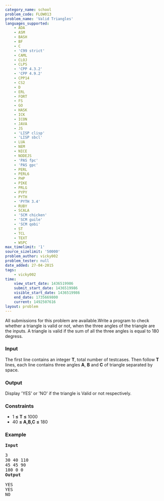 ```yaml
---
category_name: school
problem_code: FLOW013
problem_name: 'Valid Triangles'
languages_supported:
    - ADA
    - ASM
    - BASH
    - BF
    - C
    - 'C99 strict'
    - CAML
    - CLOJ
    - CLPS
    - 'CPP 4.3.2'
    - 'CPP 4.9.2'
    - CPP14
    - CS2
    - D
    - ERL
    - FORT
    - FS
    - GO
    - HASK
    - ICK
    - ICON
    - JAVA
    - JS
    - 'LISP clisp'
    - 'LISP sbcl'
    - LUA
    - NEM
    - NICE
    - NODEJS
    - 'PAS fpc'
    - 'PAS gpc'
    - PERL
    - PERL6
    - PHP
    - PIKE
    - PRLG
    - PYPY
    - PYTH
    - 'PYTH 3.4'
    - RUBY
    - SCALA
    - 'SCM chicken'
    - 'SCM guile'
    - 'SCM qobi'
    - ST
    - TCL
    - TEXT
    - WSPC
max_timelimit: '1'
source_sizelimit: '50000'
problem_author: vicky002
problem_tester: null
date_added: 27-04-2015
tags:
    - vicky002
time:
    view_start_date: 1436519986
    submit_start_date: 1436519986
    visible_start_date: 1436519986
    end_date: 1735669800
    current: 1492507616
layout: problem
---
```

All submissions for this problem are available.Write a program to check whether a triangle is valid or not, when the three angles of the triangle 
 are the inputs. A triangle is valid if the sum of all the three angles is equal to 180 degress.

### Input

 The first line contains an integer **T**, total number of testcases. Then follow **T** lines, each line contains three angles **A**, **B** and **C** of triangle separated by space.

### Output

Display 'YES' or 'NO' if the triangle is Valid or not respectively.

### Constraints

- 1 **≤** **T** **≤** 1000
- 40 **≤** **A,B,C** **≤** 180

### Example

<pre>
<b>Input</b>

3 
30 40 110
45 45 90
180 0 0
<b>Output</b>

YES
YES
NO

</pre>